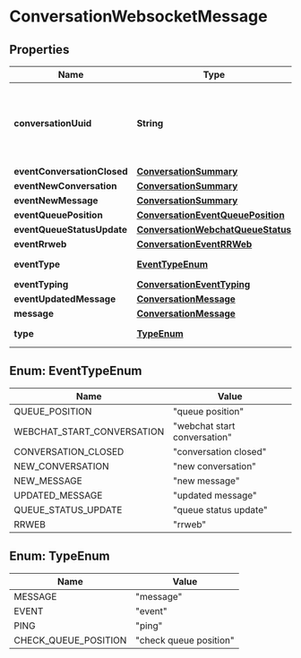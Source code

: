 

# ConversationWebsocketMessage


## Properties

| Name | Type | Description | Notes |
|------------ | ------------- | ------------- | -------------|
|**conversationUuid** | **String** | Conversation UUID if the websocket message is tied to a specific conversation |  [optional] |
|**eventConversationClosed** | [**ConversationSummary**](ConversationSummary.md) |  |  [optional] |
|**eventNewConversation** | [**ConversationSummary**](ConversationSummary.md) |  |  [optional] |
|**eventNewMessage** | [**ConversationSummary**](ConversationSummary.md) |  |  [optional] |
|**eventQueuePosition** | [**ConversationEventQueuePosition**](ConversationEventQueuePosition.md) |  |  [optional] |
|**eventQueueStatusUpdate** | [**ConversationWebchatQueueStatus**](ConversationWebchatQueueStatus.md) |  |  [optional] |
|**eventRrweb** | [**ConversationEventRRWeb**](ConversationEventRRWeb.md) |  |  [optional] |
|**eventType** | [**EventTypeEnum**](#EventTypeEnum) | Type of event |  [optional] |
|**eventTyping** | [**ConversationEventTyping**](ConversationEventTyping.md) |  |  [optional] |
|**eventUpdatedMessage** | [**ConversationMessage**](ConversationMessage.md) |  |  [optional] |
|**message** | [**ConversationMessage**](ConversationMessage.md) |  |  [optional] |
|**type** | [**TypeEnum**](#TypeEnum) | Type of message |  [optional] |



## Enum: EventTypeEnum

| Name | Value |
|---- | -----|
| QUEUE_POSITION | &quot;queue position&quot; |
| WEBCHAT_START_CONVERSATION | &quot;webchat start conversation&quot; |
| CONVERSATION_CLOSED | &quot;conversation closed&quot; |
| NEW_CONVERSATION | &quot;new conversation&quot; |
| NEW_MESSAGE | &quot;new message&quot; |
| UPDATED_MESSAGE | &quot;updated message&quot; |
| QUEUE_STATUS_UPDATE | &quot;queue status update&quot; |
| RRWEB | &quot;rrweb&quot; |



## Enum: TypeEnum

| Name | Value |
|---- | -----|
| MESSAGE | &quot;message&quot; |
| EVENT | &quot;event&quot; |
| PING | &quot;ping&quot; |
| CHECK_QUEUE_POSITION | &quot;check queue position&quot; |



